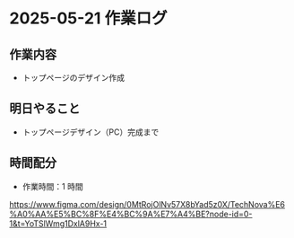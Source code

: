 # 2025-05-21 作業ログ

## 作業内容
- トップページのデザイン作成

## 明日やること
- トップページデザイン（PC）完成まで

## 時間配分
- 作業時間：1 時間

https://www.figma.com/design/0MtRojOlNv57X8bYad5z0X/TechNova%E6%A0%AA%E5%BC%8F%E4%BC%9A%E7%A4%BE?node-id=0-1&t=YoTSlWmg1DxlA9Hx-1
